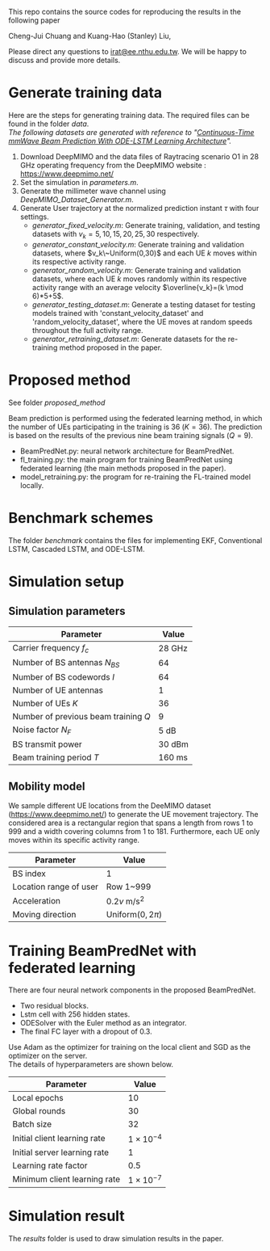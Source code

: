 This repo contains the source codes for reproducing the results in the following paper

Cheng-Jui Chuang and Kuang-Hao (Stanley) Liu, 

Please direct any questions to irat@ee.nthu.edu.tw. We will be happy to discuss and provide more details.

# Generate training data
Here are the steps for generating training data. The required files can be found in the folder *data*.  
_The following datasets are generated with reference to "[Continuous-Time mmWave Beam Prediction With ODE-LSTM Learning Architecture](https://ieeexplore.ieee.org/document/9944873)"._
   1. Download DeepMIMO and the data files of Raytracing scenario O1 in 28 GHz operating frequency from the DeepMIMO website : https://www.deepmimo.net/
   2. Set the simulation in *parameters.m*.
   3. Generate the millimeter wave channel using *DeepMIMO_Dataset_Generator.m*.
   4. Generate User trajectory at the normalized prediction instant $\tau$ with four settings.
      - *generator_fixed_velocity.m*: Generate training, validation, and testing datasets with $v_k=5, 10, 15, 20, 25, 30$ respectively.
      - *generator_constant_velocity.m*: Generate training and validation datasets, where $v_k\~Uniform(0,30)$ and each UE $k$ moves within its respective activity range.
      - *generator_random_velocity.m*: Generate training and validation datasets, where each UE $k$ moves randomly within its respective activity range with an average velocity $\overline{v_k}=(k \mod 6)*5+5$.
      - *generator_testing_dataset.m*: Generate a testing dataset for testing models trained with 'constant_velocity_dataset' and 'random_velocity_dataset', where the UE moves at random speeds throughout the full activity range.
      - *generator_retraining_dataset.m*: Generate datasets for the re-training method proposed in the paper.

# Proposed method
See folder *proposed_method*

Beam prediction is performed using the federated learning method, in which the number of UEs participating in the training is 36 ($K=36$). The prediction is based on the results of the previous nine beam training signals ($Q=9$).
- BeamPredNet.py: neural network architecture for BeamPredNet.
- fl_training.py: the main program for training BeamPredNet using federated learning (the main methods proposed in the paper).
- model_retraining.py: the program for re-training the FL-trained model locally.

# Benchmark schemes
The folder *benchmark* contains the files for implementing EKF, Conventional LSTM, Cascaded LSTM, and ODE-LSTM.

# Simulation setup

## Simulation parameters
| Parameter                            | Value  |
|--------------------------------------|--------|
| Carrier frequency $f_c$              | 28 GHz |
| Number of BS antennas $N_{BS}$       | 64     |
| Number of BS codewords $I$           | 64     |
| Number of UE antennas                | 1      |
| Number of UEs $K$                    | 36     |
| Number of previous beam training $Q$ | 9      |
| Noise factor $N_F$                   | 5 dB   |
| BS transmit power                    | 30 dBm |
| Beam training period $T$             | 160 ms |

## Mobility model
We sample different UE locations from the DeeMIMO dataset (https://www.deepmimo.net/) to generate the UE movement trajectory. 
The considered area is a rectangular region that spans a length from rows 1 to 999 and a width covering columns from 1 to 181. 
Furthermore, each UE only moves within its specific activity range.

| Parameter                     | Value                      |  
|-------------------------------|----------------------------|
| BS index                      | 1                          |
| Location range of user        | Row 1~999                  |
| Acceleration                  | $0.2v~\text{m}/\text{s}^2$ |
| Moving direction              | Uniform($0,2\pi$)          |


# Training BeamPredNet with federated learning
There are four neural network components in the proposed BeamPredNet.
- Two residual blocks.
- Lstm cell with 256 hidden states.
- ODESolver with the Euler method as an integrator.
- The final FC layer with a dropout of 0.3.

Use Adam as the optimizer for training on the local client and SGD as the optimizer on the server.  
The details of hyperparameters are shown below.

| Parameter                    | Value             |
|------------------------------|-------------------|
| Local epochs                 | 10                |
| Global rounds                | 30                |
| Batch size                   | 32                |
| Initial client learning rate | $1\times 10^{-4}$ |
| Initial server learning rate | $1$               |
| Learning rate factor         | 0.5               |
| Minimum client learning rate | $1\times 10^{-7}$ |

# Simulation result
The *results* folder is used to draw simulation results in the paper.

